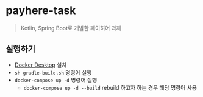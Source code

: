 # payhere-task
> Kotlin, Spring Boot로 개발한 페이히어 과제

## 실행하기
- [Docker Desktop](https://www.docker.com/products/docker-desktop/) 설치
- ```sh gradle-build.sh``` 명령어 실행
- ```docker-compose up -d``` 명령어 실행
    - ```docker-compose up -d --build``` rebuild 하고자 하는 경우 해당 명령어 사용